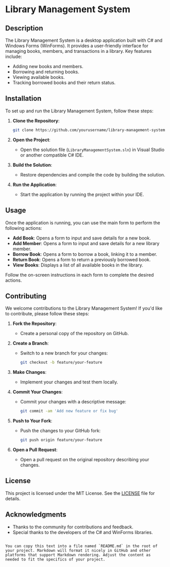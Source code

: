 # Library Management System

## Description

The Library Management System is a desktop application built with C# and Windows Forms (WinForms). It provides a user-friendly interface for managing books, members, and transactions in a library. Key features include:

- Adding new books and members.
- Borrowing and returning books.
- Viewing available books.
- Tracking borrowed books and their return status.

## Installation

To set up and run the Library Management System, follow these steps:

1. **Clone the Repository**:
   ```bash
   git clone https://github.com/yourusername/library-management-system.git
   ```

2. **Open the Project**:
   - Open the solution file (`LibraryManagementSystem.sln`) in Visual Studio or another compatible C# IDE.

3. **Build the Solution**:
   - Restore dependencies and compile the code by building the solution.

4. **Run the Application**:
   - Start the application by running the project within your IDE.

## Usage

Once the application is running, you can use the main form to perform the following actions:

- **Add Book**: Opens a form to input and save details for a new book.
- **Add Member**: Opens a form to input and save details for a new library member.
- **Borrow Book**: Opens a form to borrow a book, linking it to a member.
- **Return Book**: Opens a form to return a previously borrowed book.
- **View Books**: Displays a list of all available books in the library.

Follow the on-screen instructions in each form to complete the desired actions.

## Contributing

We welcome contributions to the Library Management System! If you'd like to contribute, please follow these steps:

1. **Fork the Repository**:
   - Create a personal copy of the repository on GitHub.

2. **Create a Branch**:
   - Switch to a new branch for your changes:
     ```bash
     git checkout -b feature/your-feature
     ```

3. **Make Changes**:
   - Implement your changes and test them locally.

4. **Commit Your Changes**:
   - Commit your changes with a descriptive message:
     ```bash
     git commit -am 'Add new feature or fix bug'
     ```

5. **Push to Your Fork**:
   - Push the changes to your GitHub fork:
     ```bash
     git push origin feature/your-feature
     ```

6. **Open a Pull Request**:
   - Open a pull request on the original repository describing your changes.

## License

This project is licensed under the MIT License. See the [LICENSE](LICENSE) file for details.

## Acknowledgments

- Thanks to the community for contributions and feedback.
- Special thanks to the developers of the C# and WinForms libraries.
```

You can copy this text into a file named `README.md` in the root of your project. Markdown will format it nicely in GitHub and other platforms that support Markdown rendering. Adjust the content as needed to fit the specifics of your project.
